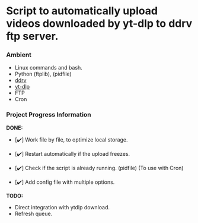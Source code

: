 # Script to automatically upload videos downloaded by yt-dlp to ddrv ftp server.

### **Ambient**

- Linux commands and bash.
- Python (ftplib), (pidfile)
- [ddrv](https://github.com/forscht/ddrv) 
- [yt-dlp](https://github.com/yt-dlp/yt-dlp)
- FTP
- Cron


### **Project Progress Information**

**DONE:**

- [✔️] Work file by file, to optimize local storage. 

- [✔️] Restart automatically if the upload freezes.

- [✔️] Check if the script is already running. (pidfile)
(To use with Cron)

- [✔️] Add config file with multiple options.

**TODO:**

- Direct integration with ytdlp download.
- Refresh queue.












